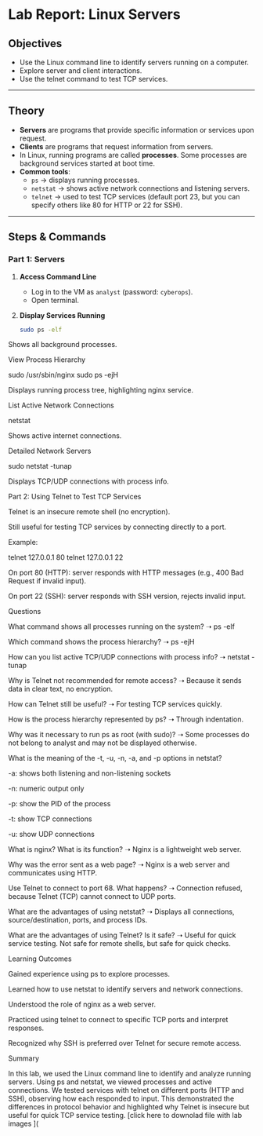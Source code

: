 # Lab Report: Linux Servers

## Objectives
- Use the Linux command line to identify servers running on a computer.
- Explore server and client interactions.
- Use the telnet command to test TCP services.

---

## Theory
- **Servers** are programs that provide specific information or services upon request.
- **Clients** are programs that request information from servers.
- In Linux, running programs are called **processes**. Some processes are background services started at boot time.
- **Common tools**:
  - `ps` → displays running processes.
  - `netstat` → shows active network connections and listening servers.
  - `telnet` → used to test TCP services (default port 23, but you can specify others like 80 for HTTP or 22 for SSH).

---

## Steps & Commands

### Part 1: Servers
1. **Access Command Line**
   - Log in to the VM as `analyst` (password: `cyberops`).
   - Open terminal.

2. **Display Services Running**
   ```bash
   sudo ps -elf
Shows all background processes.

View Process Hierarchy

sudo /usr/sbin/nginx
sudo ps -ejH


Displays running process tree, highlighting nginx service.

List Active Network Connections

netstat


Shows active internet connections.

Detailed Network Servers

sudo netstat -tunap


Displays TCP/UDP connections with process info.

Part 2: Using Telnet to Test TCP Services

Telnet is an insecure remote shell (no encryption).

Still useful for testing TCP services by connecting directly to a port.

Example:

telnet 127.0.0.1 80
telnet 127.0.0.1 22


On port 80 (HTTP): server responds with HTTP messages (e.g., 400 Bad Request if invalid input).

On port 22 (SSH): server responds with SSH version, rejects invalid input.

Questions

What command shows all processes running on the system?
➝ ps -elf

Which command shows the process hierarchy?
➝ ps -ejH

How can you list active TCP/UDP connections with process info?
➝ netstat -tunap

Why is Telnet not recommended for remote access?
➝ Because it sends data in clear text, no encryption.

How can Telnet still be useful?
➝ For testing TCP services quickly.

How is the process hierarchy represented by ps?
➝ Through indentation.

Why was it necessary to run ps as root (with sudo)?
➝ Some processes do not belong to analyst and may not be displayed otherwise.

What is the meaning of the -t, -u, -n, -a, and -p options in netstat?

-a: shows both listening and non-listening sockets

-n: numeric output only

-p: show the PID of the process

-t: show TCP connections

-u: show UDP connections

What is nginx? What is its function?
➝ Nginx is a lightweight web server.

Why was the error sent as a web page?
➝ Nginx is a web server and communicates using HTTP.

Use Telnet to connect to port 68. What happens?
➝ Connection refused, because Telnet (TCP) cannot connect to UDP ports.

What are the advantages of using netstat?
➝ Displays all connections, source/destination, ports, and process IDs.

What are the advantages of using Telnet? Is it safe?
➝ Useful for quick service testing. Not safe for remote shells, but safe for quick checks.

Learning Outcomes

Gained experience using ps to explore processes.

Learned how to use netstat to identify servers and network connections.

Understood the role of nginx as a web server.

Practiced using telnet to connect to specific TCP ports and interpret responses.

Recognized why SSH is preferred over Telnet for secure remote access.

Summary

In this lab, we used the Linux command line to identify and analyze running servers. Using ps and netstat, we viewed processes and active connections. We tested services with telnet on different ports (HTTP and SSH), observing how each responded to input. This demonstrated the differences in protocol behavior and highlighted why Telnet is insecure but useful for quick TCP service testing.
[click here to downolad file with  lab images ](
